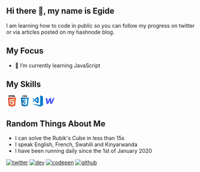 ## Hi there 👋, my name is Egide

I am learning how to code in public so you can follow my progress on twitter or via articles posted on my hashnode blog.


## My Focus
- 🌱 I’m currently learning JavaScript 


## My Skills

<img src='https://github.com/egidehirwa/egidehirwa/blob/main/.github/html.png' alt='html' height='30'>    <img src='https://github.com/egidehirwa/egidehirwa/blob/main/.github/css.png' alt='css' height='30'>    <img src='https://github.com/egidehirwa/egidehirwa/blob/main/.github/visual-studio-code.png' alt='vscode' height='30'>  <img 
src='https://github.com/egidehirwa/egidehirwa/blob/main/.github/webflow.png' alt='webflow' height='30'>


## Random Things About Me

- I can solve the Rubik's Cube in less than 15s 
- I speak English, French, Swahili and Kinyarwanda
- I have been running daily since the 1st of January 2020


[<img src='https://cdn.jsdelivr.net/npm/simple-icons@3.0.1/icons/twitter.svg' alt='twitter' height='20'>](https://twitter.com/egidehirwa) 
[<img src='https://cdn.jsdelivr.net/npm/simple-icons@3.0.1/icons/hashnode.svg' alt='dev' height='20'>](https://hashnode.com/@egidehirwa) 
[<img src='https://cdn.jsdelivr.net/npm/simple-icons@3.0.1/icons/codepen.svg' alt='codepen' height='20'>](https://codepen.io/egidehirwa) 
[<img src='https://cdn.jsdelivr.net/npm/simple-icons@3.0.1/icons/github.svg' alt='github' height='20'>](https://github.com/egidehirwa) 
